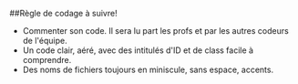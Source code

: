 ##Règle de codage à suivre!


* Commenter son code. Il sera lu part les profs et par les autres codeurs de l'équipe.
* Un code clair, aéré, avec des intitulés d'ID et de class facile à comprendre.
* Des noms de fichiers toujours en miniscule, sans espace, accents.